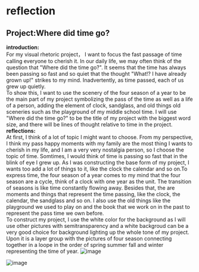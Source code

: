# reflection
## Project:Where did time go?
**introduction:**  
For my visual rhetoric project， I want to focus the fast passage of time calling everyone to cherish it. In our daily life, we may often think of the question that "Where did the time go?". It seems that the time has always been passing so fast and so quiet that the thought "What!? I have already grown up!" strikes to my mind. Inadvertently, as time passed, each of us grew up quietly.  
To show this, I want to use the scenery of the four season of a year to be the main part of my project symbolizing the pass of the time as well as a life of a person, adding the element of clock, sandglass, and old things old sceneries such as the playground of my middle school time. I will use "Where did the time go?" to be the title of my project with the biggest word size, and there will be lines of thought relative to time in the project.  
**reflections:**  
At first, I think of a lot of topic I might want to choose. From my perspective, I think my pass happy moments with my family are the most thing I wants to cherish in my life, and I am a very very nostalgia person, so I choose the topic of time. Somtimes, I would think of time is passing so fast that in the blink of eye I grew up. As I was constructing the base form of my project, I wants too add a lot of things to it, like the clock the calendar and so on.To express time, the four season of a year comes to my mind that the four season are a cycle, think of a clock with one year as the unit. The transition of seasons is like time constantly flowing away. Besides that, the are moments and things that represent the time passing, like the clock, the calendar, the sandglass and so on. I also use the old things like the playground we used to play on and the book that we work on in the past to represent the pass time we own before.  
To construct my project, I use the white color for the background as I will use other pictures with semitransparency and a white backgroud can be a very good choice for background lighting up the whole tone of my project. Upon it is a layer group with the pictures of four season connecting together in a loope in the order of spring summer fall and winter representing the time of year.
![image](https://github.com/user-attachments/assets/d7dec65d-2615-4fd5-a9bc-bfa5c0a9308e)

![image](https://github.com/user-attachments/assets/07c00481-d320-4d68-b71c-fec4b664bd17)

